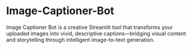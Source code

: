 # Image-Captioner-Bot
Image Captioner Bot is a creative Streamlit tool that transforms your uploaded images into vivid, descriptive captions—bridging visual content and storytelling through intelligent image-to-text generation.
